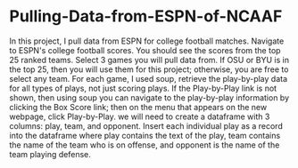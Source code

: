 # Pulling-Data-from-ESPN-of-NCAAF
In this project, I pull data from ESPN for college football matches. Navigate to ESPN's college football scores. You should see the scores from the top 25 ranked teams. Select 3 games you will pull data from. If OSU or BYU is in the top 25, then you will use them for this project; otherwise, you are free to select any team. For each game, I used soup, retrieve the play-by-play data for all types of plays, not just scoring plays.
If the Play-by-Play link is not shown, then using soup you can navigate to the play-by-play information by clicking the Box Score link; then on the menu that appears on the new webpage, click Play-by-Play.
we will need to create a dataframe with 3 columns: play, team, and opponent. Insert each individual play as a record into the dataframe where play contains the text of the play, team contains the name of the team who is on offense, and opponent is the name of the team playing defense.

